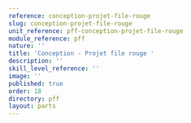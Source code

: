 ```yaml
---
reference: conception-projet-file-rouge
slug: conception-projet-file-rouge
unit_reference: pff-conception-projet-file-rouge
module_reference: pff
nature: ''
title: 'Conception - Projet file rouge '
description: ''
skill_level_reference: ''
image: ''
published: true
order: 18
directory: pff
layout: parts
---
```

